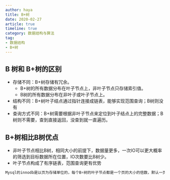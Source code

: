 ```yaml
---
author: haya
title: B+树
date: 2020-02-27
article: true
timeline: true
category: 数据结构与算法
tag:
- 数据结构
- B+树
---
```


## B 树和 B+树的区别

- 存储不同：B+树存储有冗余。
  - B+树的所有数据分布在叶子节点上，非叶子节点只存储索引值。
  - B树的所有数据分布在非叶子或叶子节点上。
- 结构不同：B+树叶子结点通过指针连接成链表，能够实现范围查询；B树则没有
- 查询方式不同：B+树需要根据非叶子节点来定位到叶子结点上的完整数据；B树则不需要，查到直接返回，没查到就一直遍历。

## B+树相比B树优点
- 非叶子节点相比B树，相同大小的前提下，数据量更多，一次IO可以更大概率的筛选到目标数据所在位置，IO次数要比B树少。
- 叶子节点构成了有序链表，范围查询更有优势

```sql
Mysql的innodb是以页为存储单位的，每个B+树的叶子节点都是一个页的大小的倍数，默认一页的大小是 16K
```
